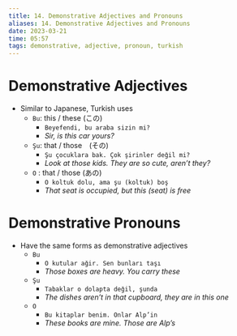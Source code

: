 ```yaml
---
title: 14. Demonstrative Adjectives and Pronouns
aliases: 14. Demonstrative Adjectives and Pronouns
date: 2023-03-21
time: 05:57
tags: demonstrative, adjective, pronoun, turkish
---
```


# Demonstrative Adjectives

-   Similar to Japanese, Turkish uses
    -   `Bu`: this / these (この)
        -   `Beyefendi, bu araba sizin mi?`
        -   _Sir, is this car yours?_
    -   `Şu`: that / those　(その)
        -   `Şu çocuklara bak. Çok şirinler deǧil mi?`
        -   _Look at those kids. They are so cute, aren’t they?_
    -   `O` : that / those (あの)
        -   `O koltuk dolu, ama şu (koltuk) boş`
        -   _That seat is occupied, but this (seat) is free_

# Demonstrative Pronouns

-   Have the same forms as demonstrative adjectives
    -   `Bu`
        -   `O kutular aǧir. Sen bunları taşı`
        -   _Those boxes are heavy. You carry these_
    -   `Şu`
        -   `Tabaklar o dolapta deǧil, şunda`
        -   _The dishes aren’t in that cupboard, they are in this one_
    -   `O`
        -   `Bu kitaplar benim. Onlar Alp’in`
        -   _These books are mine. Those are Alp’s_